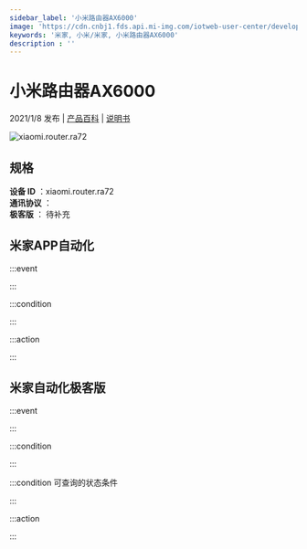 ```yaml
---
sidebar_label: '小米路由器AX6000'
image: 'https://cdn.cnbj1.fds.api.mi-img.com/iotweb-user-center/developer_1679048939236JHaa0tZ8.png?GalaxyAccessKeyId=AKVGLQWBOVIRQ3XLEW&Expires=9223372036854775807&Signature=yF/6uz8rljXdw+EM0TZjbYh+VB0='
keywords: '米家, 小米/米家, 小米路由器AX6000'
description : ''
---
```

# 小米路由器AX6000

2021/1/8 发布 | [产品百科](https://home.mi.com/webapp/content/baike/product/index.html?model=xiaomi.router.ra72/) | [说明书](https://home.mi.com/views/introduction.html?model=xiaomi.router.ra72&region=cn)

![xiaomi.router.ra72](https://cdn.cnbj1.fds.api.mi-img.com/iotweb-user-center/developer_1679048939236JHaa0tZ8.png?GalaxyAccessKeyId=AKVGLQWBOVIRQ3XLEW&Expires=9223372036854775807&Signature=yF/6uz8rljXdw+EM0TZjbYh+VB0=)

## 规格  
> 
**设备 ID** ：xiaomi.router.ra72  
**通讯协议** ：  
**极客版**  ： 待补充 


## 米家APP自动化  

:::event  

:::

:::condition  

:::

:::action   

:::

## 米家自动化极客版  

:::event  

:::

:::condition  

:::

:::condition 可查询的状态条件  

:::

:::action  

:::

        
